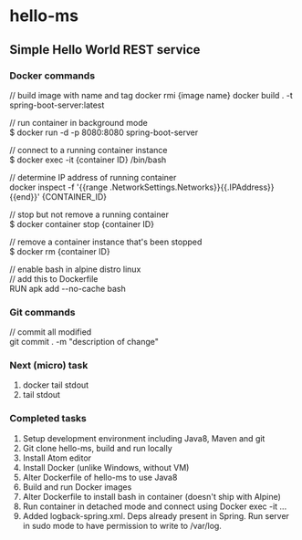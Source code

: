 # hello-ms
## Simple Hello World REST service
### Docker commands

// build image with name and tag
docker rmi {image name}
docker build . -t spring-boot-server:latest

// run container in background mode  
$ docker run -d -p 8080:8080 spring-boot-server  

// connect to a running container instance  
$ docker exec -it {container ID} /bin/bash  

// determine IP address of running container  
docker inspect -f '{{range .NetworkSettings.Networks}}{{.IPAddress}}{{end}}' {CONTAINER_ID}  

// stop but not remove a running container    
$ docker container stop {container ID}  

// remove a container instance that's been stopped  
$ docker rm {container ID}  

// enable bash in alpine distro linux  
// add this to Dockerfile  
RUN apk add --no-cache bash  

### Git commands

// commit all modified  
git commit . -m "description of change"  

### Next (micro) task
1. docker tail stdout
2. tail stdout

### Completed tasks
1. Setup development environment including Java8, Maven and git  
2. Git clone hello-ms, build and run locally  
3. Install Atom editor  
4. Install Docker (unlike Windows, without VM)  
5. Alter Dockerfile of hello-ms to use Java8  
6. Build and run Docker images  
7. Alter Dockerfile to install bash in container (doesn't ship with Alpine)  
8. Run container in detached mode and connect using Docker exec -it ...  
9. Added logback-spring.xml. Deps already present in Spring. Run server in sudo mode to have permission to write to /var/log.

